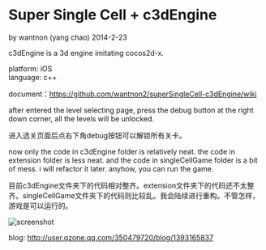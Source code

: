 Super Single Cell + c3dEngine
==========
by wantnon (yang chao) 2014-2-23  
  
c3dEngine is a 3d engine imitating cocos2d-x. 

platform: iOS  
language: c++  
  

document：https://github.com/wantnon2/superSingleCell-c3dEngine/wiki  
  
  
after entered the level selecting page, press the debug button at the right down corner, all the levels will be unlocked.   
  
进入选关页面后点右下角debug按钮可以解锁所有关卡。  
  
  
now only the code in c3dEngine folder is relatively neat. the code in extension folder is less neat. and the code in singleCellGame folder is a bit of mess. i will refactor it later. anyhow, you can run the game.  
  
目前c3dEngine文件夹下的代码相对整齐。extension文件夹下的代码还不太整齐。singleCellGame文件夹下的代码则比较乱。我会陆续进行重构。不管怎样，游戏是可以运行的。  

![screenshot](https://raw.github.com/wantnon2/superSingleCell-c3dEngine/master/screenshot/screenshot.png)
  
blog: http://user.qzone.qq.com/350479720/blog/1393165837  